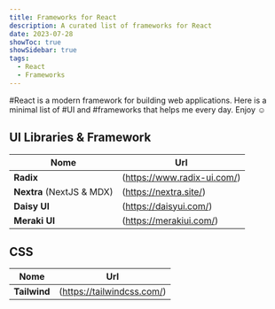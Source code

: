 ```yaml
---
title: Frameworks for React
description: A curated list of frameworks for React
date: 2023-07-28
showToc: true
showSidebar: true
tags:
  - React
  - Frameworks
---
```


#React is a modern framework for building web applications. 
Here is a minimal list of #UI and #frameworks that helps me every day. 
Enjoy ☺️ 

## UI Libraries & Framework

|Nome | Url |
|---|---|
|**Radix**| (https://www.radix-ui.com/)|
|**Nextra** (NextJS & MDX) | (https://nextra.site/) |
| **Daisy UI** | (https://daisyui.com/)|
| **Meraki UI** | (https://merakiui.com/)|



## CSS

|Nome | Url |
|---|---|
|**Tailwind** | (https://tailwindcss.com/) |

